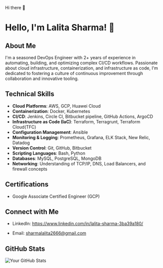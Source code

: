  Hi there 👋

<!--
**akshrasharma/akshrasharma** is a ✨ _special_ ✨ repository because its `README.md` (this file) appears on your GitHub profile.

Here are some ideas to get you started:

- 🔭 I’m currently working on ...
- 🌱 I’m currently learning ...
- 👯 I’m looking to collaborate on ...
- 🤔 I’m looking for help with ...
- 💬 Ask me about ...
- 📫 How to reach me: ...
- 😄 Pronouns: ...
- ⚡ Fun fact: ...
-->



# Hello, I'm Lalita Sharma! 👋

## About Me

I'm a seasoned DevOps Engineer with 2+ years of experience in automating, building, and optimizing complex CI/CD workflows. Passionate about cloud infrastructure, containerization, and infrastructure as code, I'm dedicated to fostering a culture of continuous improvement through collaboration and innovative tooling.

## Technical Skills

- **Cloud Platforms**: AWS, GCP, Huawei Cloud
- **Containerization**: Docker, Kubernetes
- **CI/CD**: Jenkins, Circle CI, Bitbucket pipeline, GitHub Actions, ArgoCD
- **Infrastructure as Code (IaC)**: Terraform, Terragrunt, Terraform Cloud(TFC)
- **Configuration Management**: Ansible
- **Monitoring & Logging**: Prometheus, Grafana, ELK Stack, New Relic, Datadog
- **Version Control**: Git, GitHub, Bitbucket
- **Scripting Languages**: Bash, Python
- **Databases**: MySQL, PostgreSQL, MongoDB
- **Networking**: Understanding of TCP/IP, DNS, Load Balancers, and firewall concepts

<!-- ## Projects

Below are some of the projects I've worked on that demonstrate my capabilities in DevOps:

- **[Project Name 1]**: (_description of the project, your role, technologies used_)
- **[Project Name 2]**: (_description of the project, your role, technologies used_)
- **[Project Name 3]**: (_description of the project, your role, technologies used_)

_Feel free to check out my pinned repositories below for more examples of my work._ 
-->

## Certifications

- Google Associate Certified Engineer (GCP)

## Connect with Me

- LinkedIn: https://www.linkedin.com/in/lalita-sharma-3ba39a180/
<!-- 
- Twitter: [@YourTwitter](https://twitter.com/yourprofile)
- Blog: [Your Blog](https://yourblog.com)
-->
- Email: sharmalalita2666@gmail.com

## GitHub Stats

![Your GitHub Stats](https://github-readme-stats.vercel.app/api?username=akshrasharma&show_icons=true)
